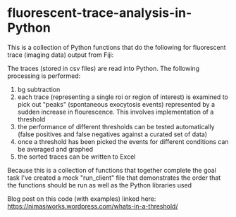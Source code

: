 # fluorescent-trace-analysis-in-Python
This is a collection of Python functions that do the following for fluorescent trace
(imaging data) output from Fiji:

The traces (stored in csv files) are read into Python. The following processing is performed:
1) bg subtraction
2) each trace (representing a single roi or region of interest) is examined to pick out "peaks" (spontaneous exocytosis events) represented by a sudden increase in flourescence. This involves implementation of a threshold
3) the performance of different thresholds can be tested automatically (false positives and false negatives against a curated set
   of data)  
4) once a threshold has been picked the events for different conditions can be averaged and graphed
5) the sorted traces can be written to Excel

Because this is a collection of functions that together complete the goal task I've created a mock "run_client" file that
demonstrates the order that the functions should be run as well as the Python libraries used 

Blog post on this code (with examples) linked here: https://nimasiworks.wordpress.com/whats-in-a-threshold/
